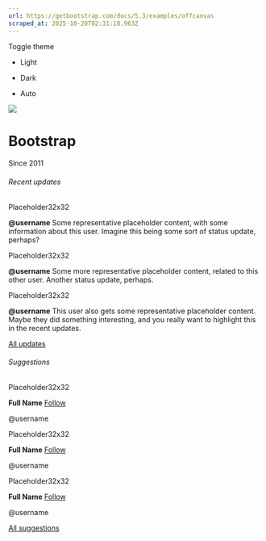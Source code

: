 ```yaml
---
url: https://getbootstrap.com/docs/5.3/examples/offcanvas
scraped_at: 2025-10-20T02:31:18.963Z
---
```


Toggle theme

- Light

- Dark

- Auto


![](https://getbootstrap.com/docs/5.3/assets/brand/bootstrap-logo-white.svg)

# Bootstrap

Since 2011

###### Recent updates

Placeholder32x32

**@username**
Some representative placeholder content, with some information about this user. Imagine this being some sort of status update, perhaps?

Placeholder32x32

**@username**
Some more representative placeholder content, related to this other user. Another status update, perhaps.

Placeholder32x32

**@username**
This user also gets some representative placeholder content. Maybe they did something interesting, and you really want to highlight this in the recent updates.

[All updates](https://getbootstrap.com/docs/5.3/examples/offcanvas/#)

###### Suggestions

Placeholder32x32

**Full Name** [Follow](https://getbootstrap.com/docs/5.3/examples/offcanvas/#)

@username

Placeholder32x32

**Full Name** [Follow](https://getbootstrap.com/docs/5.3/examples/offcanvas/#)

@username

Placeholder32x32

**Full Name** [Follow](https://getbootstrap.com/docs/5.3/examples/offcanvas/#)

@username

[All suggestions](https://getbootstrap.com/docs/5.3/examples/offcanvas/#)